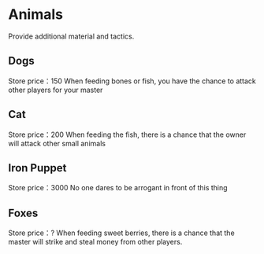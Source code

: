 # Animals

Provide additional material and tactics.

## Dogs
Store price：150 When feeding bones or fish, you have the chance to attack other players for your master

## Cat
Store price：200 When feeding the fish, there is a chance that the owner will attack other small animals

## Iron Puppet

Store price：3000 No one dares to be arrogant in front of this thing

## Foxes
Store price：? When feeding sweet berries, there is a chance that the master will strike and steal money from other players.
